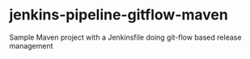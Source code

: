 # jenkins-pipeline-gitflow-maven
Sample Maven project with a Jenkinsfile doing git-flow based release management
